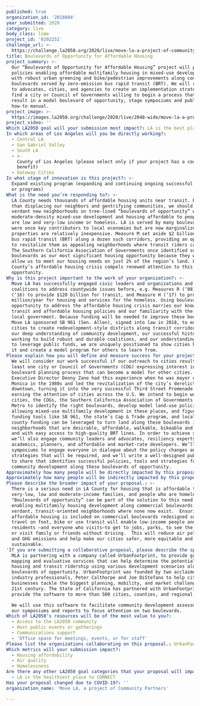 ```yaml
---
published: true
organization_id: '2018084'
year_submitted: 2020
category: live
body_class: lime
project_id: '0202251'
challenge_url: >-
  https://challenge.la2050.org/2020/live/move-la-a-project-of-community-partners/
title: Boulevards of Opportunity for Affordable Housing
project_summary: >-
  Our “Boulevards of Opportunity for Affordable Housing” project will promote
  policies enabling affordable multifamily housing in mixed-use developments
  with robust urban greening and bike/pedestrian improvements along commercial
  boulevards served by zero-emission bus rapid transit (BRT). We will reach out
  to advocates, cities, and agencies to create an implementation strategy, and
  find a city or Council of Governments willing to begin a process that would
  result in a model boulevard of opportunity, stage symposiums and publish a
  how-to manual.
project_image: >-
  https://images.la2050.org/challenge/2020/live/2048-wide/move-la-a-project-of-community-partners.jpg
project_video: ''
Which LA2050 goal will your submission most impact?: LA is the best place to LIVE
In which areas of Los Angeles will you be directly working?:
  - Central LA
  - San Gabriel Valley
  - South LA
  - >-
    County of Los Angeles (please select only if your project has a countywide
    benefit)
  - Gateway Cities
In what stage of innovation is this project?: >-
  Expand existing program (expanding and continuing ongoing successful projects
  or programs)
What is the need you’re responding to?: >-
  LA County needs thousands of affordable housing units near transit. But rather
  than displacing our neighbors and gentrifying communities, we should create
  verdant new neighborhoods on tree-lined “boulevards of opportunity” with
  moderate-density mixed-use development and housing affordable to people who
  are low and very-low income or homeless. LA is served by many boulevards that
  were once key contributors to local economies but are now marginalized, where
  properties are relatively inexpensive. Measure M set aside $2 billion to build
  bus rapid transit (BRT) along a dozen such corridors, providing an opportunity
  to revitalize them as appealing neighborhoods where transit riders can live.
  The Southern California Association of Governments once identified such
  boulevards as our most significant housing opportunity because they would
  allow us to meet our housing needs on just 2% of the region’s land. LA
  County’s affordable housing crisis compels renewed attention to this
  opportunity.
Why is this project important to the work of your organization?: >-
  Move LA has successfully engaged civic leaders and organizations and formed
  coalitions to address countywide issues before, e.g. Measures R (‘08) and M
  (‘16) to provide $120 billion for transit, and Measure H (‘17) to provide $360
  million/year for housing and services for the homeless. Using boulevards of
  opportunity to address the affordable housing crisis marries our knowledge of
  transit and affordable housing policies and our familiarity with the tools of
  local government. Because funding will be needed to improve these boulevards,
  Move LA sponsored SB 961 (Sen. Allen), signed into law in 2018, to enable
  cities to create redevelopment-style districts along transit corridors. With
  our deep understanding of community development, our successful history
  working to build robust and durable coalitions, and our understanding of how
  to leverage public funds, we are uniquely positioned to show cities how to do
  it and create a model program for others to learn from. 
Please explain how you will define and measure success for your project.: >-
  We will consider our work successful if our outreach to cities results in at
  least one city or Council of Governments (COG) expressing interest in a
  boulevard planning process that can become a model for other cities. Move LA
  Executive Director Denny Zane had this experience when he was mayor of Santa
  Monica in the 1980s and led the revitalization of the city’s derelict
  downtown, turning it into the very successful Third Street Promenade and
  earning the attention of cities across the U.S. We intend to begin work with
  cities, the COGs, the Southern California Association of Governments and LA
  Metro to identify the right boulevards, develop model land-use policies
  allowing mixed-use multifamily development in these places, and figure out how
  funding tools like SB 961, the state’s Cap & Trade program, and local and
  county funding can be leveraged to turn land along these boulevards into
  neighborhoods that are desirable, affordable, walkable, bikeable and green,
  and with easy access to high-quality BRT lines. In order to achieve success
  we’ll also engage community leaders and advocates, resiliency experts,
  academics, planners, and affordable and market-rate developers. We’ll stage 2
  symposiums to engage everyone in dialogue about the policy changes and
  strategies that will be required, and we’ll write a well-designed publication
  to share that identifies successful policies, tools and strategies for
  community development along these boulevards of opportunity.
Approximately how many people will be directly impacted by this proposal?: '500'
Approximately how many people will be indirectly impacted by this proposal?: '1200000'
Please describe the broader impact of your proposal.: >-
  There is a serious need in LA County for housing that is affordable to
  very-low, low and moderate-income families, and people who are homeless.
  "Boulevards of opportunity” can be part of the solution to this need by
  enabling multifamily housing development along commercial boulevards in
  verdant, transit-oriented neighborhoods where none now exist.  Ensuring
  affordable housing is included on commercial boulevards redesigned so we can
  travel on foot, bike or use transit will enable low-income people and other
  residents —and everyone who visits—to get to jobs, parks, to see the doctor,
  or visit family or friends without driving.  This will reduce air pollution
  and GHG emissions and help make our cities safer, more equitable and
  sustainable.
'If you are submitting a collaborative proposal, please describe the specific role of partner organizations in the project.': >-
  MLA is partnering with a company called UrbanFootprint, to provide graphic GIS
  mapping and evaluative services that can help determine the potential for
  housing and transit ridership using various development scenarios along
  boulevards of opportunity. UrbanFootprint was founded by two acclaimed
  industry professionals, Peter Calthorpe and Joe DiStefano to help cities and
  businesses tackle the biggest planning, mobility, and market challenges of the
  21st century. The State of California has partnered with UrbanFootprint to
  provide the software to more than 500 cities, counties, and regional agencies.

  We will use this software to facilitate community development assessments at
  our symposiums and reports to focus attention on two boulevards.  
Which of LA2050’s resources will be of the most value to you?:
  - Access to the LA2050 community
  - Host public events or gatherings
  - Communications support
  - 'Office space for meetings, events, or for staff'
Please list the organizations collaborating on this proposal.: UrbanFootprint
Which metrics will your submission impact?:
  - Housing affordability
  - Air quality
  - Homelessness
Are there any other LA2050 goal categories that your proposal will impact?:
  - LA is the healthiest place to CONNECT
Has your proposal changed due to COVID-19?: ''
organization_name: 'Move LA, a project of Community Partners'

---
```

